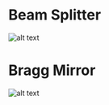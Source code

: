 # Beam Splitter

![alt text](../../src/assets/beam_splitter.svg)

# Bragg Mirror

![alt text](../../src/assets/bragg.svg)
